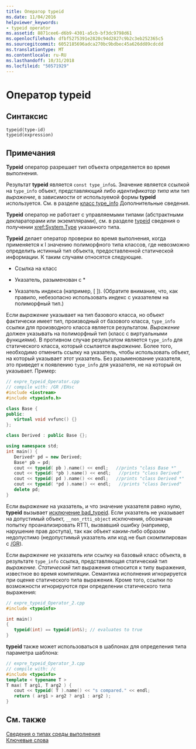 ```yaml
---
title: Оператор typeid
ms.date: 11/04/2016
helpviewer_keywords:
- typeid operator
ms.assetid: 8871cee6-d6b9-4301-a5cb-bf3dc9798d61
ms.openlocfilehash: dfbf5275391e2820c94d2827c9b2c3eb252365c5
ms.sourcegitcommit: 6052185696adca270bc9bdbec45a626dd89cdcdd
ms.translationtype: MT
ms.contentlocale: ru-RU
ms.lasthandoff: 10/31/2018
ms.locfileid: "50571929"
---
```

# <a name="typeid-operator"></a>Оператор typeid

## <a name="syntax"></a>Синтаксис

```
typeid(type-id)
typeid(expression)
```

## <a name="remarks"></a>Примечания

**Typeid** оператор разрешает тип объекта определяется во время выполнения.

Результат **typeid** является `const type_info&`. Значение является ссылкой на `type_info` объект, представляющий либо *идентификатор типа* или тип *выражение*, в зависимости от используемой формы **typeid** используется. См. в разделе [класс type_info](../cpp/type-info-class.md) Дополнительные сведения.

**Typeid** оператор не работает с управляемыми типами (абстрактными деклараторами или экземплярами), см. в разделе [typeid](../windows/typeid-cpp-component-extensions.md) сведения о получении <xref:System.Type> указанного типа.

**Typeid** делает оператор проверки во время выполнения, когда применяется к l значению полиморфного типа классов, где невозможно определить истинный тип объекта, предоставленной статической информации. К таким случаям относятся следующие.

- Ссылка на класс

- Указатель, разыменован с \*

- Указатель индекса (например, [ ]). (Обратите внимание, что, как правило, небезопасно использовать индекс с указателем на полиморфный тип.)

Если *выражение* указывает на тип базового класса, но объект фактически имеет тип, производный от базового класса, `type_info` ссылки для производного класса является результатом. *Выражение* должен указывать на полиморфный тип (класс с виртуальными функциями). В противном случае результатом является `type_info` для статического класса, который ссылается *выражение*. Более того, необходимо отменить ссылку на указатель, чтобы использовать объект, на который указывает этот указатель. Без разыменование указателя, это приведет к появлению `type_info` для указателя, не на который он указывает. Пример:

```cpp
// expre_typeid_Operator.cpp
// compile with: /GR /EHsc
#include <iostream>
#include <typeinfo.h>

class Base {
public:
   virtual void vvfunc() {}
};

class Derived : public Base {};

using namespace std;
int main() {
   Derived* pd = new Derived;
   Base* pb = pd;
   cout << typeid( pb ).name() << endl;   //prints "class Base *"
   cout << typeid( *pb ).name() << endl;   //prints "class Derived"
   cout << typeid( pd ).name() << endl;   //prints "class Derived *"
   cout << typeid( *pd ).name() << endl;   //prints "class Derived"
   delete pd;
}
```

Если *выражение* на указатель, и что значение указателя равно нулю, **typeid** вызывает [исключение bad_typeid](../cpp/bad-typeid-exception.md). Если указатель не указывает на допустимый объект, `__non_rtti_object` исключения, обозначая попытку проанализировать RTTI, вызвавший ошибку (например, нарушение прав доступа), так как объект каким-либо образом недопустимо (недопустимый указатель или код не был скомпилирован с [/GR](../build/reference/gr-enable-run-time-type-information.md)).

Если *выражение* не указатель или ссылку на базовый класс объекта, в результате `type_info` ссылка, представляющая статический тип *выражение*. *Статический тип* выражения относится к типу выражения, известное во время компиляции. Семантика исполнения игнорируется при оценке статического типа выражения. Кроме того, ссылки по возможности игнорируются при определении статического типа выражения:

```cpp
// expre_typeid_Operator_2.cpp
#include <typeinfo>

int main()
{
   typeid(int) == typeid(int&); // evaluates to true
}
```

**typeid** также может использоваться в шаблонах для определения типа параметра шаблона:

```cpp
// expre_typeid_Operator_3.cpp
// compile with: /c
#include <typeinfo>
template < typename T >
T max( T arg1, T arg2 ) {
   cout << typeid( T ).name() << "s compared." << endl;
   return ( arg1 > arg2 ? arg1 : arg2 );
}
```

## <a name="see-also"></a>См. также

[Сведения о типах среды выполнения](../cpp/run-time-type-information.md)<br/>
[Ключевые слова](../cpp/keywords-cpp.md)
